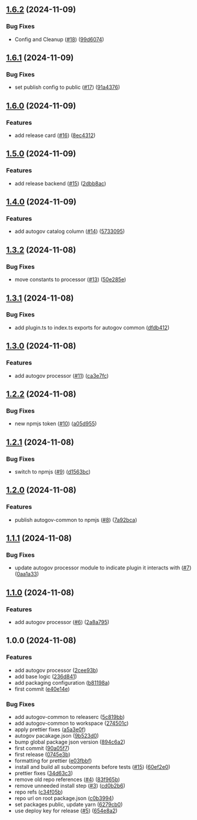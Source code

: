 ## [1.6.2](https://github.com/liatrio/backstage-plugin-autogov/compare/v1.6.1...v1.6.2) (2024-11-09)

### Bug Fixes

* Config and Cleanup ([#18](https://github.com/liatrio/backstage-plugin-autogov/issues/18)) ([99d6074](https://github.com/liatrio/backstage-plugin-autogov/commit/99d6074de1da3a0101adba57763a0b87d0fd8f19))

## [1.6.1](https://github.com/liatrio/backstage-plugin-autogov/compare/v1.6.0...v1.6.1) (2024-11-09)

### Bug Fixes

* set publish config to public ([#17](https://github.com/liatrio/backstage-plugin-autogov/issues/17)) ([91a4376](https://github.com/liatrio/backstage-plugin-autogov/commit/91a4376d874a245e826235e9b258c5aeed45e23b))

## [1.6.0](https://github.com/liatrio/backstage-plugin-autogov/compare/v1.5.0...v1.6.0) (2024-11-09)

### Features

* add release card ([#16](https://github.com/liatrio/backstage-plugin-autogov/issues/16)) ([8ec4312](https://github.com/liatrio/backstage-plugin-autogov/commit/8ec43124768b27b8e09d7d0bb03286002f6734a1))

## [1.5.0](https://github.com/liatrio/backstage-plugin-autogov/compare/v1.4.0...v1.5.0) (2024-11-09)

### Features

* add release backend ([#15](https://github.com/liatrio/backstage-plugin-autogov/issues/15)) ([2dbb8ac](https://github.com/liatrio/backstage-plugin-autogov/commit/2dbb8ac0965a56f1639da4f2876406bf92ecc2aa))

## [1.4.0](https://github.com/liatrio/backstage-plugin-autogov/compare/v1.3.2...v1.4.0) (2024-11-09)

### Features

* add autogov catalog column ([#14](https://github.com/liatrio/backstage-plugin-autogov/issues/14)) ([5733095](https://github.com/liatrio/backstage-plugin-autogov/commit/5733095cf1d48d2bc4d4314a18e2256c134a1dc1))

## [1.3.2](https://github.com/liatrio/backstage-plugin-autogov/compare/v1.3.1...v1.3.2) (2024-11-08)

### Bug Fixes

* move constants to processor ([#13](https://github.com/liatrio/backstage-plugin-autogov/issues/13)) ([50e285e](https://github.com/liatrio/backstage-plugin-autogov/commit/50e285e402499e0c64433850a5e3dd32769587d0))

## [1.3.1](https://github.com/liatrio/backstage-plugin-autogov/compare/v1.3.0...v1.3.1) (2024-11-08)

### Bug Fixes

* add plugin.ts to index.ts exports for autogov common ([dfdb412](https://github.com/liatrio/backstage-plugin-autogov/commit/dfdb4123e30aab4369c8ea59e95950fd1f7fa779))

## [1.3.0](https://github.com/liatrio/backstage-plugin-autogov/compare/v1.2.2...v1.3.0) (2024-11-08)

### Features

* add autogov processor ([#11](https://github.com/liatrio/backstage-plugin-autogov/issues/11)) ([ca3e7fc](https://github.com/liatrio/backstage-plugin-autogov/commit/ca3e7fc4cc6800024d9b4b4b8dc56add9698bbfa))

## [1.2.2](https://github.com/liatrio/backstage-plugin-autogov/compare/v1.2.1...v1.2.2) (2024-11-08)

### Bug Fixes

* new npmjs token ([#10](https://github.com/liatrio/backstage-plugin-autogov/issues/10)) ([a05d955](https://github.com/liatrio/backstage-plugin-autogov/commit/a05d955227ab418c6487a278d41278dce939e528))

## [1.2.1](https://github.com/liatrio/backstage-plugin-autogov/compare/v1.2.0...v1.2.1) (2024-11-08)

### Bug Fixes

* switch to npmjs ([#9](https://github.com/liatrio/backstage-plugin-autogov/issues/9)) ([d1563bc](https://github.com/liatrio/backstage-plugin-autogov/commit/d1563bc81a9c3f2942794fe4f0ad33442e01265d))

## [1.2.0](https://github.com/liatrio/backstage-plugin-autogov/compare/v1.1.1...v1.2.0) (2024-11-08)

### Features

* publish autogov-common to npmjs ([#8](https://github.com/liatrio/backstage-plugin-autogov/issues/8)) ([7a92bca](https://github.com/liatrio/backstage-plugin-autogov/commit/7a92bca7151bc1807ef4880eecdce38bdf951d6e))

## [1.1.1](https://github.com/liatrio/backstage-plugin-autogov/compare/v1.1.0...v1.1.1) (2024-11-08)

### Bug Fixes

* update autogov processor module to indicate plugin it interacts with ([#7](https://github.com/liatrio/backstage-plugin-autogov/issues/7)) ([0aa1a33](https://github.com/liatrio/backstage-plugin-autogov/commit/0aa1a3346dd23ae1a608d52eaf7fedb37b9d308f))

## [1.1.0](https://github.com/liatrio/backstage-plugin-autogov/compare/v1.0.0...v1.1.0) (2024-11-08)

### Features

* add autogov processor ([#6](https://github.com/liatrio/backstage-plugin-autogov/issues/6)) ([2a8a795](https://github.com/liatrio/backstage-plugin-autogov/commit/2a8a7958b83b7fbcb888d93c9a03935d6266e1d7))

## 1.0.0 (2024-11-08)

### Features

* add autogov processor ([2cee93b](https://github.com/liatrio/backstage-plugin-autogov/commit/2cee93beb0479de60a4b89126212d63c28c4a921))
* add base logic ([236d841](https://github.com/liatrio/backstage-plugin-autogov/commit/236d84167cbcb98abe4b1f9ca80239cc611297b2))
* add packaging configuration ([b81198a](https://github.com/liatrio/backstage-plugin-autogov/commit/b81198a96390fac9feeabbadbfa076e5ec987976))
* first commit ([e40e14e](https://github.com/liatrio/backstage-plugin-autogov/commit/e40e14eac82c14156bbe86a05fb265e474809b36))

### Bug Fixes

* add autogov-common to releaserc ([5c819bb](https://github.com/liatrio/backstage-plugin-autogov/commit/5c819bb8beb932fe29a5fddd3c0c077925d1d744))
* add autogov-common to workspace ([274501c](https://github.com/liatrio/backstage-plugin-autogov/commit/274501ca43d0067e965c3db45e6c088a2f0653dc))
* apply prettier fixes ([a5a3e0f](https://github.com/liatrio/backstage-plugin-autogov/commit/a5a3e0fba9162f42c3b3f81e61f9afd8975f1206))
* autogov pacakage.json ([9b523d0](https://github.com/liatrio/backstage-plugin-autogov/commit/9b523d0e7fb463215c931ea40f52212387cc0f93))
* bump global package json version ([894c6a2](https://github.com/liatrio/backstage-plugin-autogov/commit/894c6a29d937f5535c3230bcec9f1e90360b6a8d))
* first commit ([90a05f7](https://github.com/liatrio/backstage-plugin-autogov/commit/90a05f76b6ad3d40a829a4f0d1f8a4e46ee79189))
* first release ([0745e3b](https://github.com/liatrio/backstage-plugin-autogov/commit/0745e3b50c1cf0082c537f8a3d33a327e7f38462))
* formatting for prettier ([e03fbbf](https://github.com/liatrio/backstage-plugin-autogov/commit/e03fbbf79940fcea57b49501574f0778e9908f9d))
* install and build all subcomponents before tests ([#15](https://github.com/liatrio/backstage-plugin-autogov/issues/15)) ([60ef2e0](https://github.com/liatrio/backstage-plugin-autogov/commit/60ef2e02e8daa5cf0cd8e1e1e8e664ad13690a0e))
* prettier fixes ([34d63c3](https://github.com/liatrio/backstage-plugin-autogov/commit/34d63c38b01ec3034ec6b7d517a238c60d723a9a))
* remove old repo references ([#4](https://github.com/liatrio/backstage-plugin-autogov/issues/4)) ([83f965b](https://github.com/liatrio/backstage-plugin-autogov/commit/83f965bcd3b85efc0eebde3bef46a98132f0ac44))
* remove unneeded install step ([#3](https://github.com/liatrio/backstage-plugin-autogov/issues/3)) ([cd0b2b6](https://github.com/liatrio/backstage-plugin-autogov/commit/cd0b2b6733d79d20826d44cc37ba287bb08630d5))
* repo refs ([c34f05b](https://github.com/liatrio/backstage-plugin-autogov/commit/c34f05bf98a3b2aeca1221c767d58547222b2f75))
* repo url on root package.json ([c0b3994](https://github.com/liatrio/backstage-plugin-autogov/commit/c0b39941a2df85ecbe69d9108e6d373e051f2662))
* set packages public, update yarn ([6279cb0](https://github.com/liatrio/backstage-plugin-autogov/commit/6279cb06601a8390d74a46cd553b4b13c9aad293))
* use deploy key for release ([#5](https://github.com/liatrio/backstage-plugin-autogov/issues/5)) ([654e8a2](https://github.com/liatrio/backstage-plugin-autogov/commit/654e8a2d106aaacee55d6900547bd31d518407da))
